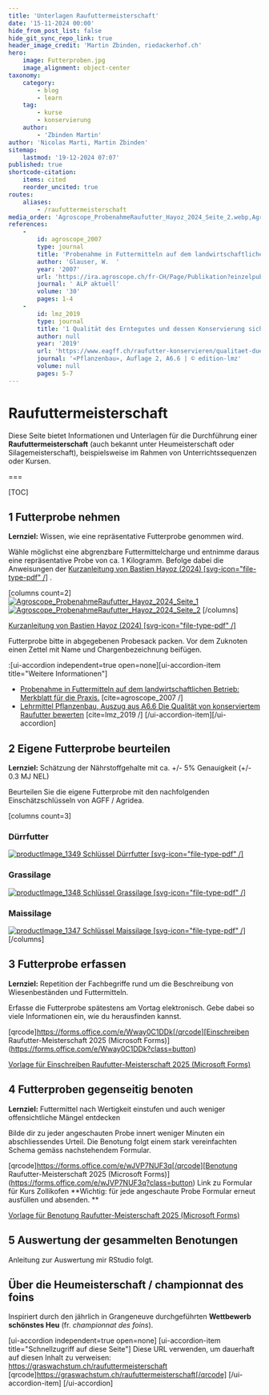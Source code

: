 ```yaml
---
title: 'Unterlagen Raufuttermeisterschaft'
date: '15-11-2024 00:00'
hide_from_post_list: false
hide_git_sync_repo_link: true
header_image_credit: 'Martin Zbinden, riedackerhof.ch'
hero:
    image: Futterproben.jpg
    image_alignment: object-center
taxonomy:
    category:
        - blog
        - learn
    tag:
        - kurse
        - konservierung
    author:
        - 'Zbinden Martin'
author: 'Nicolas Marti, Martin Zbinden'
sitemap:
    lastmod: '19-12-2024 07:07'
published: true
shortcode-citation:
    items: cited
    reorder_uncited: true
routes:
    aliases:
        - /raufuttermeisterschaft
media_order: 'Agroscope_ProbenahmeRaufutter_Hayoz_2024_Seite_2.webp,Agroscope_ProbenahmeRaufutter_Hayoz_2024_Seite_1.webp,Futterproben.jpg,12665-17179-fr-pub.pdf,12665-17199-de-pub.pdf,Agroscope_ProbenahmeRaufutter_Hayoz_2024.pdf,productImage_1348.jpg,productImage_1347.jpg,productImage_1349.jpg'
references:
    -
        id: agroscope_2007
        type: journal
        title: 'Probenahme in Futtermitteln auf dem landwirtschaftlichen Betrieb: Merkblatt für die Praxis.'
        author: 'Glauser, W.  '
        year: '2007'
        url: 'https://ira.agroscope.ch/fr-CH/Page/Publikation?einzelpublikationId=17199'
        journal: ' ALP aktuell'
        volume: '30'
        pages: 1-4
    -
        id: lmz_2019
        type: journal
        title: '1 Qualität des Erntegutes und dessen Konservierung sicherstellen '
        author: null
        year: '2019'
        url: 'https://www.eagff.ch/raufutter-konservieren/qualitaet-duerrfutter-silage/bewertungs-methoden-1'
        journal: '«Pflanzenbau», Auflage 2, A6.6 | © edition-lmz'
        volume: null
        pages: 5-7
---
```


# Raufuttermeisterschaft

Diese Seite bietet Informationen und Unterlagen für die Durchführung einer **Raufuttermeisterschaft** (auch bekannt unter Heumeisterschaft oder Silagemeisterschaft), beispielsweise im Rahmen von Unterrichtssequenzen oder Kursen.

===

[TOC]

## 1 Futterprobe nehmen
**Lernziel:** Wissen, wie eine repräsentative Futterprobe genommen wird.

Wähle möglichst eine abgrenzbare Futtermittelcharge und entnimme daraus eine repräsentative Probe von ca. 1 Kilogramm. Befolge dabei die Anweisungen der [Kurzanleitung von Bastien Hayoz (2024) [svg-icon="file-type-pdf" /]](Agroscope_ProbenahmeRaufutter_Hayoz_2024.pdf) .

[columns count=2]
[![Agroscope_ProbenahmeRaufutter_Hayoz_2024_Seite_1](Agroscope_ProbenahmeRaufutter_Hayoz_2024_Seite_1.webp?lightbox&resize=400 )]([Agroscope_ProbenahmeRaufutter_Hayoz_2024.pdf](Agroscope_ProbenahmeRaufutter_Hayoz_2024.pdf))
[![Agroscope_ProbenahmeRaufutter_Hayoz_2024_Seite_2](Agroscope_ProbenahmeRaufutter_Hayoz_2024_Seite_2.webp?lightbox&resize=400 )]([Agroscope_ProbenahmeRaufutter_Hayoz_2024.pdf](Agroscope_ProbenahmeRaufutter_Hayoz_2024.pdf))
[/columns]


[Kurzanleitung von Bastien Hayoz (2024) [svg-icon="file-type-pdf" /]](Agroscope_ProbenahmeRaufutter_Hayoz_2024.pdf)

Futterprobe bitte in abgegebenen Probesack packen. Vor dem Zuknoten einen Zettel mit Name und Chargenbezeichnung beifügen.


:[ui-accordion independent=true open=none][ui-accordion-item title="Weitere Informationen"]
* [Probenahme in Futtermitteln auf dem landwirtschaftlichen Betrieb: Merkblatt für die Praxis.](12665-17199-de-pub.pdf) [cite=agroscope_2007 /]
* [Lehrmittel Pflanzenbau, Auszug aus A6.6 Die Qualität von konserviertem Raufutter bewerten](https://www.eagff.ch/files/images/bilder/Raufutter_konservieren/Kap_G5/G5_Seiten_5-7_aus_L2_III_A6.6_d_190508_Konservierung.pdf) [cite=lmz_2019 /]
[/ui-accordion-item][/ui-accordion]


## 2 Eigene Futterprobe beurteilen
**Lernziel:** Schätzung der Nährstoffgehalte mit ca. +/- 5% Genauigkeit (+/- 0.3 MJ NEL)

Beurteilen Sie die eigene Futterprobe mit den nachfolgenden Einschätzschlüsseln von AGFF / Agridea. 

[columns count=3]
### Dürrfutter  
[![productImage_1349](productImage_1349.jpg?resize=200) Schlüssel Dürrfutter [svg-icon="file-type-pdf" /]](https://agridea.abacuscity.ch/abauserimage/Agridea_2_Free/1349_2_D.pdf)

### Grassilage 
[![productImage_1348](productImage_1348.jpg?resize=200) Schlüssel Grassilage [svg-icon="file-type-pdf" /]](https://agridea.abacuscity.ch/abauserimage/Agridea_2_Free/1348_2_D.pdf) 

### Maissilage 
[![productImage_1347](productImage_1347.jpg?resize=200) Schlüssel Maissilage [svg-icon="file-type-pdf" /]](https://agridea.abacuscity.ch/abauserimage/Agridea_2_Free/1347_2_D.pdf)
[/columns]


## 3 Futterprobe erfassen
**Lernziel:** Repetition der Fachbegriffe rund um die Beschreibung von Wiesenbeständen und Futtermitteln.

Erfasse die Futterprobe spätestens am Vortag elektronisch. Gebe dabei so viele Informationen ein, wie du herausfinden kannst.

[qrcode]https://forms.office.com/e/Wway0C1DDk[/qrcode][Einschreiben Raufutter-Meisterschaft 2025 (Microsoft Forms)](https://forms.office.com/e/Wway0C1DDk?class=button)

[Vorlage für Einschreiben Raufutter-Meisterschaft 2025 (Microsoft Forms)](https://forms.office.com/Pages/ShareFormPage.aspx?id=Y4MGSWGDB0aVSWK2tVeUqgjLZKG4mxRJiMSMkJHpahZUMThSRTZITFFIMklJWlEzQlU3MTI4M1FNUS4u&sharetoken=WGrftmmG7XMEaMhrWKzy)





## 4 Futterproben gegenseitig benoten
**Lernziel:** Futtermittel nach Wertigkeit einstufen und auch weniger offensichtliche Mängel entdecken

Bilde dir zu jeder angeschauten Probe innert weniger Minuten ein abschliessendes Urteil.  Die Benotung folgt einem stark vereinfachten Schema gemäss nachstehendem Formular.

[qrcode]https://forms.office.com/e/wJVP7NUF3q[/qrcode][Benotung Raufutter-Meisterschaft 2025 (Microsoft Forms)](https://forms.office.com/e/wJVP7NUF3q?class=button) Link zu Formular für Kurs Zollikofen
**Wichtig: für jede angeschaute Probe Formular erneut ausfüllen und absenden. **

[Vorlage für Benotung Raufutter-Meisterschaft 2025 (Microsoft Forms)](https://forms.office.com/Pages/ShareFormPage.aspx?id=Y4MGSWGDB0aVSWK2tVeUqgjLZKG4mxRJiMSMkJHpahZUNEJHSlNMR1FSME1GWUhJNTI1NlFVMVZFWC4u&sharetoken=0zeq0tZzsvzAIuXv4Dp1)


## 5 Auswertung der gesammelten Benotungen

Anleitung zur Auswertung mir RStudio folgt.



## Über die Heumeisterschaft  / championnat des foins
Inspiriert durch den jährlich in Grangeneuve durchgeführten **Wettbewerb schönstes Heu** (fr. _championnat des foins_).

[ui-accordion independent=true open=none]
[ui-accordion-item title="Schnellzugriff auf diese Seite"]
Diese URL verwenden, um dauerhaft auf diesen Inhalt zu verweisen:
https://graswachstum.ch/raufuttermeisterschaft 
[qrcode]https://graswachstum.ch/raufuttermeisterschaft[/qrcode]
[/ui-accordion-item]
[/ui-accordion]


